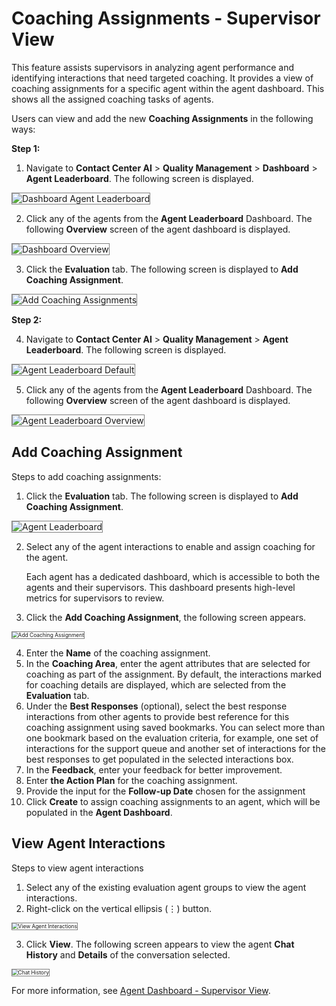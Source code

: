# Coaching Assignments - Supervisor View

This feature assists supervisors in analyzing agent performance and identifying interactions that need targeted coaching. It provides a view of coaching assignments for a specific agent within the agent dashboard. This shows all the assigned coaching tasks of agents.

Users can view and add the new **Coaching Assignments** in the following ways:

**Step 1:**

1. Navigate to **Contact Center AI** > **Quality Management** > **Dashboard** > **Agent Leaderboard**. The following screen is displayed.   
<img src="../coaching-assignments/Coach-asgmt_dashboard-agent-leaderboard.png" alt="Dashboard Agent Leaderboard" title="Dashboard Agent Leaderboard" style="border: 1px solid gray; zoom:100%;">

2. Click any of the agents from the **Agent Leaderboard** Dashboard. The following **Overview** screen of the agent dashboard is displayed.  
<img src="../coaching-assignments/coach-asgmt-agent-leaderboard-overview.png" alt="Dashboard Overview" title="Dashboard Overview" style="border: 1px solid gray; zoom:100%;">

3. Click the **Evaluation** tab. The following screen is displayed to **Add Coaching Assignment**.  
<img src="../coaching-assignments/evaluation-tab-add-coaching-assignments.png" alt="Add Coaching Assignments" title="Add Coaching Assignments" style="border: 1px solid gray; zoom:100%;">

**Step 2:**

4. Navigate to **Contact Center AI** > **Quality Management** > **Agent Leaderboard**. The following screen is displayed.  
<img src="../coaching-assignments/coach-asgmt-agent-leaderboard-default.png" alt="Agent Leaderboard Default" title="Agent Leaderboard Default" style="border: 1px solid gray; zoom:100%;">

5. Click any of the agents from the **Agent Leaderboard** Dashboard. The following **Overview** screen of the agent dashboard is displayed.   
<img src="../coaching-assignments/coach-asgmt-agent-leaderboard-overview.png" alt="Agent Leaderboard Overview" title="Agent Leaderboard Overview" style="border: 1px solid gray; zoom:100%;">

## Add Coaching Assignment
Steps to add coaching assignments:

1. Click the **Evaluation** tab. The following screen is displayed to **Add Coaching Assignment**.      
<img src="../coaching-assignments/agent-leaderbaord-eva-tab-add-coaching-assignments.png" alt="Agent Leaderboard" title="Agent Leaderboard" style="border: 1px solid gray; zoom:100%;">

2. Select any of the agent interactions to enable and assign coaching for the agent. 

    Each agent has a dedicated dashboard, which is accessible to both the agents and their supervisors. This dashboard presents high-level metrics for supervisors to review.

3. Click the **Add Coaching Assignment**, the following screen appears.    
<img src="../coaching-assignments/new-coaching-assignment.png" alt="Add Coaching Assignment" title="Add Coaching Assignment" style="border: 1px solid gray; zoom:60%;">

4. Enter the **Name** of the coaching assignment.
5. In the **Coaching Area**, enter the agent attributes that are selected for coaching as part of the assignment. By default, the interactions marked for coaching details are displayed, which are selected from the **Evaluation** tab.
6. Under the **Best Responses** (optional), select the best response interactions from other agents to provide best reference for this coaching assignment using saved bookmarks. You can select more than one bookmark based on the evaluation criteria, for example, one set of interactions for the support queue and another set of interactions for the best responses to get populated in the selected interactions box.
7. In the **Feedback**, enter your feedback for better improvement.
8. Enter **the Action Plan** for the coaching assignment.
9. Provide the input for the **Follow-up Date** chosen for the assignment
10. Click **Create** to assign coaching assignments to an agent, which will be populated in the **Agent Dashboard**.

## **View Agent Interactions**

Steps to view agent interactions

1. Select any of the existing evaluation agent groups to view the agent interactions.     
2. Right-click on the vertical ellipsis (⋮) button.
<img src="../coaching-assignments/view-agent-interactions.png" alt="View Agent Interactions" title="View Agent Interactions" style="border: 1px solid gray; zoom:60%;">

3. Click **View**. The following screen appears to view the agent **Chat History** and **Details** of the conversation selected.    
<img src="../coaching-assignments/chat-audit-history-details.png" alt="Chat History" title="Chat History" style="border: 1px solid gray; zoom:60%;">

For more information, see [Agent Dashboard - Supervisor View](./agent-dashboard-supervisor-view.md).
